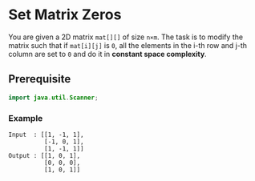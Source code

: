 # Set Matrix Zeros
You are given a 2D matrix `mat[][]` of size `n×m`. The task is to modify the matrix such that if `mat[i][j]` is `0`, all the elements in the i-th row and j-th column are set to `0` and do it in **constant space complexity**.
## Prerequisite
```java
import java.util.Scanner;
```
### Example
```
Input  : [[1, -1, 1],
          [-1, 0, 1],
          [1, -1, 1]]
Output : [[1, 0, 1],
          [0, 0, 0],
          [1, 0, 1]]
```